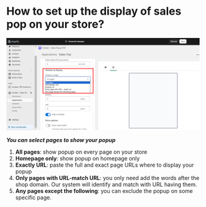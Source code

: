 # How to set up the display of sales pop on your store?

![Untitled](How%20to%20set%20up%20the%20display%20of%20sales%20pop%20on%20your%20sto%20b74831e6efbc4cc0a25e64bfcf8e5646/Untitled.png)

***You can select pages to show your popup***

1. **All pages**: show popup on every page on your store
2. **Homepage only**: show popup on homepage only
3. **Exactly URL**: paste the full and exact page URLs where to display your popup
4. **Only pages with URL-match URL**: you only need add the words after the shop domain. Our system will identify and match with URL having them. 
5. **Any pages except the following**: you can exclude the popup on some specific page.